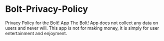 # Bolt-Privacy-Policy
Privacy Policy for the Bolt! App
The Bolt! App does not collect any data on users and never will. This app is not for making money, it is simply for user entertainment and enjoyment.
